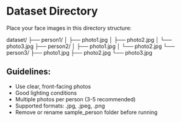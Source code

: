 # Dataset Directory

Place your face images in this directory structure:

dataset/
├── person1/
│   ├── photo1.jpg
│   ├── photo2.jpg
│   └── photo3.jpg
├── person2/
│   ├── photo1.jpg
│   └── photo2.jpg
└── person3/
    ├── photo1.jpg
    ├── photo2.jpg
    └── photo3.jpg

## Guidelines:
- Use clear, front-facing photos
- Good lighting conditions
- Multiple photos per person (3-5 recommended)
- Supported formats: .jpg, .jpeg, .png
- Remove or rename sample_person folder before running
